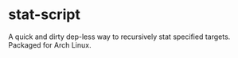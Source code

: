 # stat-script

A quick and dirty dep-less way to recursively stat specified targets. Packaged
for Arch Linux.
